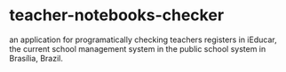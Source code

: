 # teacher-notebooks-checker
an application for programatically checking teachers registers in iEducar, the current school management system in the public school system in Brasília, Brazil.
